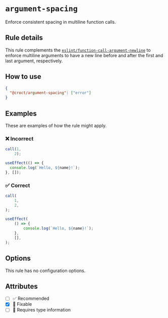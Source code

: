 # `argument-spacing`

Enforce consistent spacing in multiline function calls.

## Rule details

This rule complements the [`eslint/function-call-argument-newline`](https://eslint.org/docs/rules/function-call-argument-newline)
to enforce multiline arguments to have a new line before and after the first and last argument, respectively.

## How to use

```json
{
  "@croct/argument-spacing": ["error"]
}
```

## Examples

These are examples of how the rule might apply.

### ❌ Incorrect

```js
call(1,
    2);
```

```jsx
useEffect(() => {
  console.log(`Hello, ${name}!`);
}, []);
```

### ✅ Correct

```js
call(
    1,
    2,
);
```

```jsx
useEffect(
    () => {
        console.log(`Hello, ${name}!`);
    },
    [],
);
```

## Options

This rule has no configuration options.

## Attributes

- [ ] ✅ Recommended
- [x] 🔧 Fixable
- [ ] 💭 Requires type information
